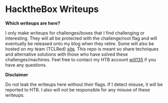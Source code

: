 # HacktheBox Writeups

**Which writeups are here?**

I only make writeups for challenges/boxes that I find challenging or interesting.  They will all be protected with the challenge/root flag and will eventually be released onto my blog when they retire.  Some will also be hosted on my team (TCLRed) [site](https://thecybergeek.co.uk/).  This repo is meant so share techniques and alternative solutions with those who have solved these challenges/machines.  Feel free to contact my HTB account [will135](https://www.hackthebox.eu/profile/89875) if you have any questions.

**Disclaimer**

Do not leak the writeups here without their flags. If I detect misuse, it will be reported to HTB.  I also will not be responsible for any misuse of these writeups.
